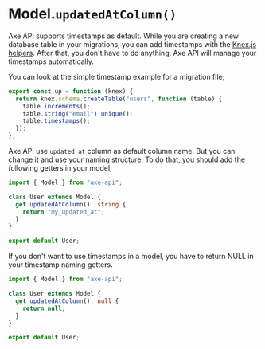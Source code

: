 # Model.`updatedAtColumn()`

Axe API supports timestamps as default. While you are creating a new database table in your migrations, you can add timestamps with the <a href="https://knexjs.org/guide/schema-builder.html#timestamps" target="_blank" rel="noreferrer">Knex.js helpers</a>. After that, you don't have to do anything. Axe API will manage your timestamps automatically.

You can look at the simple timestamp example for a migration file;

```ts
export const up = function (knex) {
  return knex.schema.createTable("users", function (table) {
    table.increments();
    table.string("email").unique();
    table.timestamps();
  });
};
```

Axe API use `updated_at` column as default column name. But you can change it and use your naming structure. To do that, you should add the following getters in your model;

```ts
import { Model } from "axe-api";

class User extends Model {
  get updatedAtColumn(): string {
    return "my_updated_at";
  }
}

export default User;
```

If you don't want to use timestamps in a model, you have to return NULL in your timestamp naming getters.

```ts
import { Model } from "axe-api";

class User extends Model {
  get updatedAtColumn(): null {
    return null;
  }
}

export default User;
```
